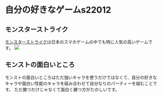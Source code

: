 # 自分の好きなゲームs22012
## モンスターストライク
[モンスターストライク](https://www.monster-strike.com/)は日本のスマホゲームの中でも特に人気の高いゲームです。
<img src="https://image.itmedia.co.jp/news/articles/1603/09/dellmixi01_02.jpg">
## モンストの面白いところ
モンストの面白いところはただ強いキャラを使うだけではなくて、自分の好きなキャラや面白い性能のキャラを組み合わせて自分なりのパーティーを組むことです。
ただ勝つだけじゃなくて面白く勝つ方がたのしいです。
